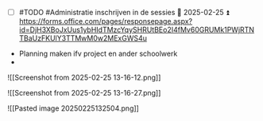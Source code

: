 
- [ ] #TODO #Administratie inschrijven in de sessies 📅 2025-02-25 ⏫ https://forms.office.com/pages/responsepage.aspx?id=DjH3XBoJxUus1ybHIdTMzcYqySHRUtBEo2I4fMv60GRUMk1PWjRTNTBaUzFKUlY3TTMwM0w2MExGWS4u

- Planning maken ifv project en ander schoolwerk
- 
  
  
  ![[Screenshot from 2025-02-25 13-16-12.png]]

![[Screenshot from 2025-02-25 13-16-27.png]]

![[Pasted image 20250225132504.png]]